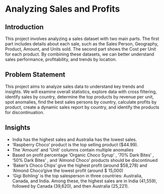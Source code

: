# Analyzing Sales and Profits
## Introduction
This project involves analyzing a sales
dataset with two main parts. The first
part includes details about each sale,
such as the Sales Person, Geography,
Product, Amount, and Units sold. The
second part shows the Cost per Unit for
each product. By combining these
datasets, we can better understand sales
performance, profitability, and trends by
location.
## Problem Statement
This project aims to analyze sales data to understand key trends and
insights. We will examine overall statistics, explore data with cross filtering, identify sales by country, determine the top products by revenue
per unit, spot anomalies, find the best sales persons by country, calculate
profits by product, create a dynamic sales report by country, and identify
the products for discontinuation.
## Insights
* India has the highest sales
and Australia has the
lowest sales.
* ‘Raspberry Choco’ product
is the top selling product
($44.99).
* The 'Amount' and
'Unit' columns contain
multiple anomalies
* Based on profit percentage
‘Organic Choco Syrup’
,
‘70% Dark Bites’
,
‘50%
Dark Bites’
, and ‘Almond
Choco’ products should be
discontinued
* ‘Baker’s Choco Chips’ give
the highest profit (around
$58,278) and ‘Almond
Choco’give the lowest
profit (around $ 15,000)
* ‘Gigi Bohling’ is the top
salesperson in three
countries: Australia,
Canada, and India. Among
these, the highest sales are
in India (41,559), followed
by Canada (39,620), and
then Australia (25,221).
